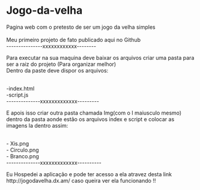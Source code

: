 # Jogo-da-velha
Pagina web com o pretesto de  ser um jogo da velha simples<br/>  
Meu primeiro projeto de fato publicado aqui no Github<br/>
---------------xxxxxxxxxxxx--------<br/>
<p>Para executar na sua maquina deve baixar os arquivos criar uma pasta para ser a raiz do projeto (Para organizar melhor)<br/>
Dentro da paste deve dispor os arquivos:</p><br/>
-index.html<br/>
-script.js<br/>
--------------xxxxxxxxxxxxx---------<br/>
<p>E apois isso criar outra pasta chamada Img(com o I maiusculo mesmo) dentro da pasta aonde estão os arquivos index e script e colocar as imagens la dentro assim:</p><br/>
- Xis.png<br/>
- Circulo.png<br/>
- Branco.png<br/>
--------------xxxxxxxxxxxxx----------<br/>
<p> Eu Hospedei a aplicação e pode ter acesso a ela atravez desta link http://jogodavelha.dx.am/ caso queira ver ela funcionando !!</p>
